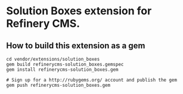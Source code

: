 # Solution Boxes extension for Refinery CMS.

## How to build this extension as a gem

    cd vendor/extensions/solution_boxes
    gem build refinerycms-solution_boxes.gemspec
    gem install refinerycms-solution_boxes.gem

    # Sign up for a http://rubygems.org/ account and publish the gem
    gem push refinerycms-solution_boxes.gem